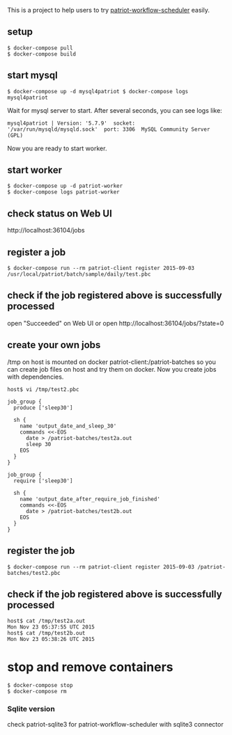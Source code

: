 This is a project to help users to try [patriot-workflow-scheduler](https://github.com/CyberAgent/patriot-workflow-scheduler) easily.

## setup

```
$ docker-compose pull
$ docker-compose build
```

## start mysql

```
$ docker-compose up -d mysql4patriot $ docker-compose logs mysql4patriot
```

Wait for mysql server to start. After several seconds, you can see logs like:  
```
mysql4patriot | Version: '5.7.9'  socket: '/var/run/mysqld/mysqld.sock'  port: 3306  MySQL Community Server (GPL)
```

Now you are ready to start worker.

## start worker

```
$ docker-compose up -d patriot-worker
$ docker-compose logs patriot-worker
```

## check status on Web UI

http://localhost:36104/jobs

## register a job

```
$ docker-compose run --rm patriot-client register 2015-09-03 /usr/local/patriot/batch/sample/daily/test.pbc
```

## check if the job registered above is successfully processed

open "Succeeded" on Web UI
or open http://localhost:36104/jobs/?state=0

## create your own jobs

/tmp on host is mounted on docker patriot-client:/patriot-batches
so you can create job files on host and try them on docker.
Now you create jobs with dependencies.

```
host$ vi /tmp/test2.pbc
```

```
job_group {
  produce ['sleep30']

  sh {
    name 'output_date_and_sleep_30'
    commands <<-EOS
      date > /patriot-batches/test2a.out
      sleep 30
    EOS
  }
}

job_group {
  require ['sleep30']

  sh {
    name 'output_date_after_require_job_finished'
    commands <<-EOS
      date > /patriot-batches/test2b.out
    EOS
  }
}
```

## register the job
```
$ docker-compose run --rm patriot-client register 2015-09-03 /patriot-batches/test2.pbc
```

## check if the job registered above is successfully processed

```
host$ cat /tmp/test2a.out
Mon Nov 23 05:37:55 UTC 2015
host$ cat /tmp/test2b.out
Mon Nov 23 05:38:26 UTC 2015
```

# stop and remove containers

```
$ docker-compose stop 
$ docker-compose rm
```

### Sqlite version

check patriot-sqlite3 for patriot-workflow-scheduler with sqlite3 connector

